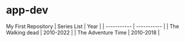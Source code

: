 # app-dev
My First Repository
| Series List | Year |
| ----------- | ----------- |
| The Walking dead | 2010-2022 |
| The Adventure Time | 2010-2018 |
